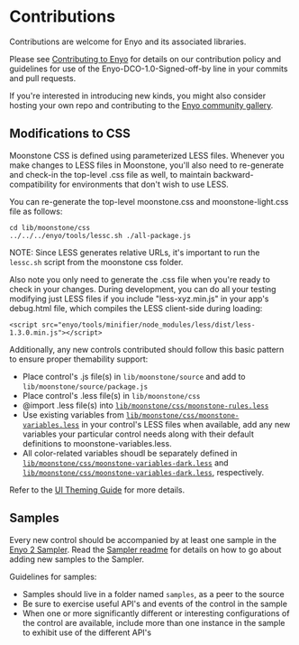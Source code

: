 # Contributions

Contributions are welcome for Enyo and its associated libraries.

Please see [Contributing to Enyo](http://enyojs.com/community/contribute/) for details
on our contribution policy and guidelines for use of the Enyo-DCO-1.0-Signed-off-by
line in your commits and pull requests.

If you're interested in introducing new kinds, you might also consider hosting your own repo
and contributing to the [Enyo community gallery](http://enyojs.com/gallery).

## Modifications to CSS

Moonstone CSS is defined using parameterized LESS files.  Whenever you make changes to LESS files in Moonstone, you'll also need to re-generate and check-in the top-level .css file as well, to maintain backward-compatibility for environments that don't wish to use LESS.

You can re-generate the top-level moonstone.css and moonstone-light.css file as follows:

    cd lib/moonstone/css
    ../../../enyo/tools/lessc.sh ./all-package.js

NOTE: Since LESS generates relative URLs, it's important to run the `lessc.sh` script from the moonstone css folder.

Also note you only need to generate the .css file when you're ready to check in your changes.  During development, you can do all your testing modifying just LESS files if you include "less-xyz.min.js" in your app's debug.html file, which compiles the LESS client-side during loading:

    <script src="enyo/tools/minifier/node_modules/less/dist/less-1.3.0.min.js"></script>

Additionally, any new controls contributed should follow this basic pattern to ensure proper themability support:

* Place control's .js file(s) in `lib/moonstone/source` and add to `lib/moonstone/source/package.js`
* Place control's .less file(s) in `lib/moonstone/css`
* @import .less file(s) into [`lib/moonstone/css/moonstone-rules.less`](https://github.com/enyojs/moonstone/blob/master/css/moonstone-rules.less)
* Use existing variables from [`lib/moonstone/css/moonstone-variables.less`](https://github.com/enyojs/moonstone/blob/master/css/moonstone-variables.less) in your control's LESS files when available, add any new variables your particular control needs along with their default definitions to moonstone-variables.less.
* All color-related variables shoudl be separately defined in [`lib/moonstone/css/moonstone-variables-dark.less`](https://github.com/enyojs/moonstone/blob/master/css/moonstone-variables-dark.less) and [`lib/moonstone/css/moonstone-variables-dark.less`](https://github.com/enyojs/moonstone/blob/master/css/moonstone-variables-dark.less), respectively.

Refer to the [UI Theming Guide](https://github.com/enyojs/enyo/wiki/UI-Theming) for more details.

## Samples

Every new control should be accompanied by at least one sample in the [Enyo 2 Sampler](http://enyojs.com/sampler).  Read the [Sampler readme](https://github.com/enyojs/sampler) for details on how to go about adding new samples to the Sampler.

Guidelines for samples:

* Samples should live in a folder named `samples`, as a peer to the source
* Be sure to exercise useful API's and events of the control in the sample
* When one or more significantly different or interesting configurations of the control are available, include more than one instance in the sample to exhibit use of the different API's

